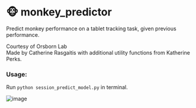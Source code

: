# 🐵 monkey_predictor
Predict monkey performance on a tablet tracking task, given previous performance.

Courtesy of Orsborn Lab <br/>
Made by Catherine Rasgaitis with additional utility functions from Katherine Perks.

### Usage:
Run ```python session_predict_model.py``` in terminal.

![image](https://github.com/crasgaitis/monkey_predictor/assets/70042644/52717e19-d81d-49a4-b337-176b95a8ec5b)
